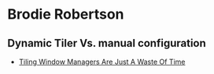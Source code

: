 # Brodie Robertson
## Dynamic Tiler Vs. manual configuration
- [Tiling Window Managers Are Just A Waste Of Time](https://youtu.be/b5kaEtv0BtE)
